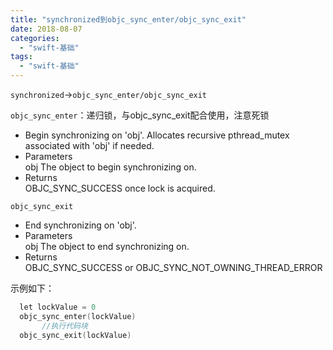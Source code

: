```yaml
---
title: "synchronized到objc_sync_enter/objc_sync_exit"
date: 2018-08-07
categories:
  - "swift-基础"
tags:
  - "swift-基础"
---
```

<!--more-->


`synchronized`->`objc_sync_enter/objc_sync_exit`

`objc_sync_enter`：递归锁，与objc_sync_exit配合使用，注意死锁

* Begin synchronizing on 'obj'. Allocates recursive pthread_mutex associated with 'obj' if needed.
* Parameters	
	obj	
	The object to begin synchronizing on.
* Returns	
OBJC_SYNC_SUCCESS once lock is acquired.

`objc_sync_exit`

* End synchronizing on 'obj'.
* Parameters	
	obj	
	The object to end synchronizing on.
* Returns	
OBJC_SYNC_SUCCESS or OBJC_SYNC_NOT_OWNING_THREAD_ERROR

示例如下：

 ```objective-c
   let lockValue = 0
   objc_sync_enter(lockValue)
        //执行代码块
   objc_sync_exit(lockValue)
 ```
 
 
